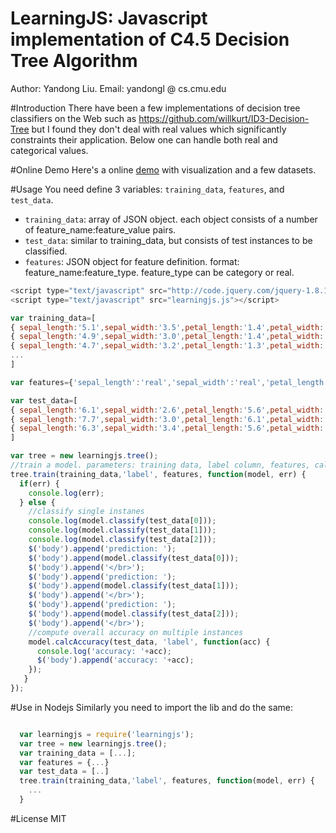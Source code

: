 LearningJS: Javascript implementation of C4.5 Decision Tree Algorithm
==========
Author: Yandong Liu. Email: yandongl @ cs.cmu.edu

#Introduction
There have been a few implementations of decision tree classifiers on the Web such as https://github.com/willkurt/ID3-Decision-Tree but I found they don't deal with real values which significantly constraints their application. Below one can handle both real and categorical values.

#Online Demo
Here's a online [demo](http://www.cs.cmu.edu/~yandongl/learningjs/decision-tree-demo.html) with visualization and a few datasets.

#Usage
You need define 3 variables: `training_data`, `features`, and `test_data`. 

 * `training_data`: array of JSON object. each object consists of a number of feature_name:feature_value pairs.
 * `test_data`: similar to training_data, but consists of test instances to be classified.
 * `features`: JSON object for feature definition. format: feature_name:feature_type. feature_type can be category or real.

```javascript
<script type="text/javascript" src="http://code.jquery.com/jquery-1.8.1.min.js"></script>
<script type="text/javascript" src="learningjs.js"></script>

var training_data=[
{ sepal_length:'5.1',sepal_width:'3.5',petal_length:'1.4',petal_width:'0.2',label:'Iris-setosa' }, 
{ sepal_length:'4.9',sepal_width:'3.0',petal_length:'1.4',petal_width:'0.2',label:'Iris-setosa' }, 
{ sepal_length:'4.7',sepal_width:'3.2',petal_length:'1.3',petal_width:'0.2',label:'Iris-setosa' }
...
]

var features={'sepal_length':'real','sepal_width':'real','petal_length':'real','petal_width':'real'};

var test_data=[
{ sepal_length:'6.1',sepal_width:'2.6',petal_length:'5.6',petal_width:'1.4',label:'Iris-virginica' },
{ sepal_length:'7.7',sepal_width:'3.0',petal_length:'6.1',petal_width:'2.3',label:'Iris-virginica' },
{ sepal_length:'6.3',sepal_width:'3.4',petal_length:'5.6',petal_width:'2.4',label:'Iris-virginica' },
]

var tree = new learningjs.tree();
//train a model. parameters: training data, label column, features, callback for trained model
tree.train(training_data,'label', features, function(model, err) {
  if(err) {
    console.log(err);
  } else {
    //classify single instanes
    console.log(model.classify(test_data[0]));
    console.log(model.classify(test_data[1]));
    console.log(model.classify(test_data[2]));
    $('body').append('prediction: ');
    $('body').append(model.classify(test_data[0]));
    $('body').append('</br>');
    $('body').append('prediction: ');
    $('body').append(model.classify(test_data[1]));
    $('body').append('</br>');
    $('body').append('prediction: ');
    $('body').append(model.classify(test_data[2]));
    $('body').append('</br>');
    //compute overall accuracy on multiple instances
    model.calcAccuracy(test_data, 'label', function(acc) {
      console.log('accuracy: '+acc);
      $('body').append('accuracy: '+acc);
    });
   }
});
```

#Use in Nodejs
Similarly you need to import the lib and do the same:

```javascript

  var learningjs = require('learningjs');
  var tree = new learningjs.tree();
  var training_data = [...];
  var features = {...}
  var test_data = [..]
  tree.train(training_data,'label', features, function(model, err) {
    ...
  }
```

#License
MIT
